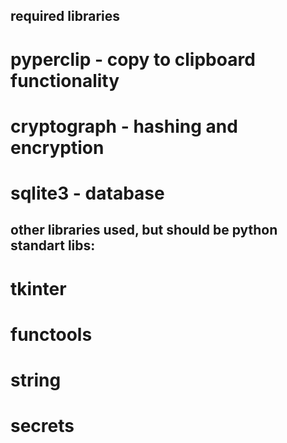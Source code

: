 ## required libraries
# pyperclip - copy to clipboard functionality
# cryptograph - hashing and encryption 
# sqlite3 - database

## other libraries used, but should be python standart libs:
# tkinter
# functools
# string 
# secrets